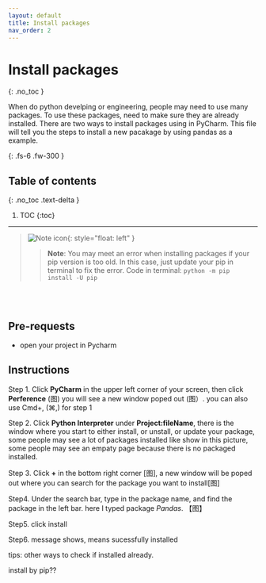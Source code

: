 ```yaml
---
layout: default
title: Install packages
nav_order: 2
---
```


# Install packages
{: .no_toc }

When do python develping or engineering, people may need to use many packages. To use these packages, need to make sure they are already installed. There are two ways to install packages using in PyCharm. This file will tell you the steps to install a new pacakage by using pandas as a example.

{: .fs-6 .fw-300 }

## Table of contents
{: .no_toc .text-delta }

1. TOC
{:toc}

---


>![Note icon](https://github.com/dl90/linux-basics/blob/gh-pages/docs/images/icons/note.png?raw=true "Note"){: style="float: left" }
>> **Note**: You may meet an error when installing packages if your pip version is too old. In this case, just update your pip in terminal to fix the error. Code in terminal: `python -m pip install -U pip `
<br />
<br />

## Pre-requests
- open your project in Pycharm

## Instructions

Step 1. Click **PyCharm** in the upper left corner of your screen, then click **Perference** (图) you will see a new window poped out (图）. you can also use Cmd+, (⌘,) for step 1

Step 2. Click **Python Interpreter** under **Project:fileName**, there is the window where you start to either install, or unstall, or update your package, some people may see a lot of packages installed like show in this picture, some people may see an empaty page because there is no packaged installed.

Step 3. Click **+** in the bottom right corner [图], a new window will be poped out where you can search for the package you want to install[图]

Step4. Under the search bar, type in the package name, and find the package in the left bar. here I typed package *Pandas*. 【图】

Step5. click install

Step6. message shows, means sucessfully installed


tips: other ways to check if installed already.

install by pip??


